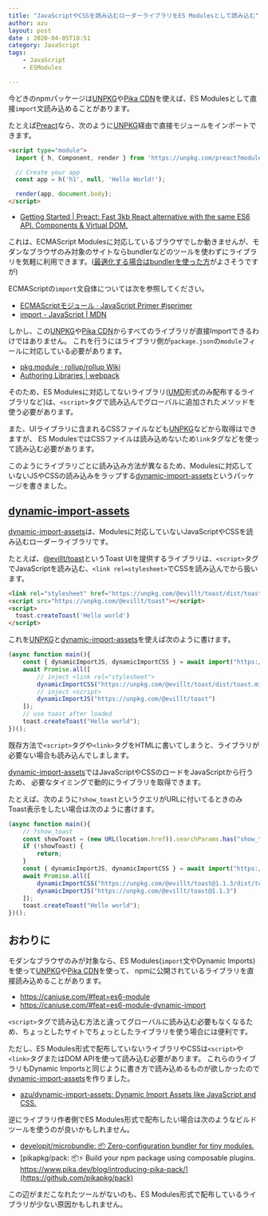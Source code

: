 ```yaml
---
title: "JavaScriptやCSSを読み込むローダーライブラリをES Modulesとして読み込む"
author: azu
layout: post
date : 2020-04-05T18:51
category: JavaScript
tags:
    - JavaScript
    - ESModules

---
```


今どきのnpmパッケージは[UNPKG](https://unpkg.com/)や[Pika CDN](https://www.pika.dev/cdn)を使えば、ES Modulesとして直接`import`文読み込めることがあります。

たとえば[Preact](https://preactjs.com/)なら、次のように[UNPKG](https://unpkg.com/)経由で直接モジュールをインポートできます。

```html
<script type="module">
  import { h, Component, render } from 'https://unpkg.com/preact?module';

  // Create your app
  const app = h('h1', null, 'Hello World!');

  render(app, document.body);
</script>
```


- [Getting Started | Preact: Fast 3kb React alternative with the same ES6 API. Components & Virtual DOM.](https://preactjs.com/guide/v10/getting-started/)

これは、ECMAScript Modulesに対応しているブラウザでしか動きませんが、モダンなブラウザのみ対象のサイトならbundlerなどのツールを使わずにライブラリを気軽に利用できます。([最適化する場合はbundlerを使った方](https://docs.google.com/document/d/1ds9EEkcDGnt-iR8SAN-_7nsOfw7gsMfhZjzZ_QAIyjM/edit)がよさそうですが)

ECMAScriptの`import`文自体については次を参照してください。

- [ECMAScriptモジュール · JavaScript Primer #jsprimer](https://jsprimer.net/basic/module/)
- [import - JavaScript | MDN](https://developer.mozilla.org/ja/docs/Web/JavaScript/Reference/Statements/import)

しかし、この[UNPKG](https://unpkg.com/)や[Pika CDN](https://www.pika.dev/cdn)からすべてのライブラリが直接Importできるわけではありません。
これを行うにはライブラリ側が`package.json`の`module`フィールに対応している必要があります。

- [pkg.module · rollup/rollup Wiki](https://github.com/rollup/rollup/wiki/pkg.module)
- [Authoring Libraries | webpack](https://webpack.js.org/guides/author-libraries/#final-steps)

そのため、ES Modulesに対応してないライブラリ([UMD](https://github.com/umdjs/umd)形式のみ配布するライブラリなど)は、`<script>`タグで読み込んでグローバルに追加されたメソッドを使う必要があります。

また、UIライブラリに含まれるCSSファイルなども[UNPKG](https://unpkg.com/)などから取得はできますが、
ES ModulesではCSSファイルは読み込めないため`link`タグなどを使って読み込む必要があります。

このようにライブラリごとに読み込み方法が異なるため、Modulesに対応していないJSやCSSの読み込みをラップする[dynamic-import-assets](https://github.com/azu/dynamic-import-assets)というパッケージを書きました。

## [dynamic-import-assets](https://github.com/azu/dynamic-import-assets)

[dynamic-import-assets](https://github.com/azu/dynamic-import-assets)は、Modulesに対応していないJavaScriptやCSSを読み込むローダーライブラリです。

たとえば、[@evillt/toast](https://toast.evila.me/)というToast UIを提供するライブラリは、`<script>`タグでJavaScriptを読み込む、`<link rel=stylesheet>`でCSSを読み込んでから扱います。

```html
<link rel="stylesheet" href="https://unpkg.com/@evillt/toast/dist/toast.min.css" />
<script src="https://unpkg.com/@evillt/toast"></script>
<script>
  toast.createToast('Hello world')
</script>
```

これを[UNPKG](https://unpkg.com/)と[dynamic-import-assets](https://github.com/azu/dynamic-import-assets)を使えば次のように書けます。

```js
(async function main(){
    const { dynamicImportJS, dynamicImportCSS } = await import("https://unpkg.com/dynamic-import-assets?module");
    await Promise.all([
        // inject <link rel="stylesheet">
        dynamicImportCSS("https://unpkg.com/@evillt/toast/dist/toast.min.css"),
        // inject <script>
        dynamicImportJS("https://unpkg.com/@evillt/toast")
    ]);
    // use toast after loaded 
    toast.createToast("Hello world");
})();
```

既存方法で`<script>`タグや`<link>`タグをHTMLに書いてしまうと、ライブラリが必要ない場合も読み込んでしまします。

[dynamic-import-assets](https://github.com/azu/dynamic-import-assets)ではJavaScriptやCSSのロードをJavaScriptから行うため、
必要なタイミングで動的にライブラリを取得できます。

たとえば、次のように`?show_toast`というクエリがURLに付いてるときのみToast表示をしたい場合は次のように書けます。

```js
(async function main(){
    // ?show_toast
    const showToast = (new URL(location.href)).searchParams.has("show_toast")
    if (!showToast) {
        return;
    }
    const { dynamicImportJS, dynamicImportCSS } = await import("https://unpkg.com/dynamic-import-assets@^1.0.0?module");
    await Promise.all([
        dynamicImportCSS("https://unpkg.com/@evillt/toast@1.1.3/dist/toast.min.css"),
        dynamicImportJS("https://unpkg.com/@evillt/toast@1.1.3")
    ]);
    toast.createToast("Hello world");
})();
```

## おわりに

モダンなブラウザのみが対象なら、ES Modules(`import`文やDynamic Imports)を使って[UNPKG](https://unpkg.com/)や[Pika CDN](https://www.pika.dev/cdn)を使って、
npmに公開されているライブラリを直接読み込めることがあります。

- <https://caniuse.com/#feat=es6-module>
- <https://caniuse.com/#feat=es6-module-dynamic-import>

`<script>`タグで読み込む方法と違ってグローバルに読み込む必要もなくなるため、ちょっとしたサイトでちょっとしたライブラリを使う場合には便利です。

ただし、ES Modules形式で配布していないライブラリやCSSは`<script>`や`<link>`タグまたはDOM APIを使って読み込む必要があります。
これらのライブラリもDynamic Importsと同じように書き方で読み込めるものが欲しかったので[dynamic-import-assets](https://github.com/azu/dynamic-import-assets)を作りました。

- [azu/dynamic-import-assets: Dynamic Import Assets like JavaScript and CSS.](https://github.com/azu/dynamic-import-assets)

逆にライブラリ作者側でES Modules形式で配布したい場合は次のようなビルドツールを使うのが良いかもしれません。

- [developit/microbundle: 📦 Zero-configuration bundler for tiny modules.](https://github.com/developit/microbundle)
- [pikapkg/pack: 📦⚡️ Build your npm package using composable plugins. https://www.pika.dev/blog/introducing-pika-pack/](https://github.com/pikapkg/pack)

この辺がまだこなれたツールがないのも、ES Modules形式で配布しているライブラリが少ない原因かもしれません。